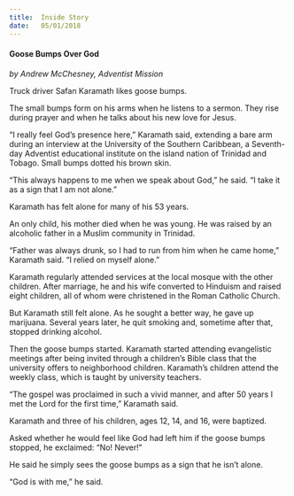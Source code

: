 ```yaml
---
title:  Inside Story
date:   05/01/2018
---
```


#### Goose Bumps Over God

_by Andrew McChesney, Adventist Mission_

Truck driver Safan Karamath likes goose bumps. 

The small bumps form on his arms when he listens to a sermon. They rise during prayer and when he talks about his new love for Jesus. 

 “I really feel God’s presence here,” Karamath said, extending a bare arm during an interview at the University of the Southern Caribbean, a Seventh-day Adventist educational institute on the island nation of Trinidad and Tobago. Small bumps dotted his brown skin.

“This always happens to me when we speak about God,” he said. “I take it as a sign that I am not alone.” 

Karamath has felt alone for many of his 53 years. 

An only child, his mother died when he was young. He was raised by an alcoholic father in a Muslim community in Trinidad. 

“Father was always drunk, so I had to run from him when he came home,” Karamath said. “I relied on myself alone.”

Karamath regularly attended services at the local mosque with the other children. After marriage, he and his wife converted to Hinduism and raised eight children, all of whom were christened in the Roman Catholic Church. 

But Karamath still felt alone. As he sought a better way, he gave up marijuana. Several years later, he quit smoking and, sometime after that, stopped drinking alcohol. 

Then the goose bumps started. Karamath started attending evangelistic meetings after being invited through a children’s Bible class that the university offers to neighborhood children. Karamath’s children attend the weekly class, which is taught by university teachers.

“The gospel was proclaimed in such a vivid manner, and after 50 years I met the Lord for the first time,” Karamath said.

Karamath and three of his children, ages 12, 14, and 16, were baptized. 

Asked whether he would feel like God had left him if the goose bumps stopped, he exclaimed: “No! Never!”

He said he simply sees the goose bumps as a sign that he isn’t alone.

“God is with me,” he said.
